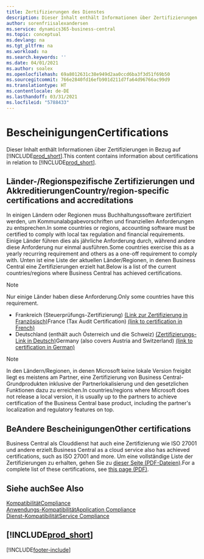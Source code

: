 ```yaml
---
title: Zertifizierungen des Dienstes
description: Dieser Inhalt enthält Informationen über Zertifizierungen in Bezug auf Business Central.
author: sorenfriisalexandersen
ms.service: dynamics365-business-central
ms.topic: conceptual
ms.devlang: na
ms.tgt_pltfrm: na
ms.workload: na
ms.search.keywords: ''
ms.date: 04/01/2021
ms.author: soalex
ms.openlocfilehash: 69a8012631c38e949d2aa0ccd6ba3f3d51f69b50
ms.sourcegitcommit: 766e2840fd16efb901d211d7fa64d96766ac99d9
ms.translationtype: HT
ms.contentlocale: de-DE
ms.lasthandoff: 03/31/2021
ms.locfileid: "5788433"
---
```

# <a name="certifications"></a><span data-ttu-id="5e710-103">Bescheinigungen</span><span class="sxs-lookup"><span data-stu-id="5e710-103">Certifications</span></span>

<span data-ttu-id="5e710-104">Dieser Inhalt enthält Informationen über Zertifizierungen in Bezug auf [!INCLUDE[prod_short](../includes/prod_short.md)].</span><span class="sxs-lookup"><span data-stu-id="5e710-104">This content contains information about certifications in relation to [!INCLUDE[prod_short](../includes/prod_short.md)].</span></span>  

## <a name="countryregion-specific-certifications-and-accreditations"></a><span data-ttu-id="5e710-105">Länder-/Regionspezifische Zertifizierungen und Akkreditierungen</span><span class="sxs-lookup"><span data-stu-id="5e710-105">Country/region-specific certifications and accreditations</span></span>

<span data-ttu-id="5e710-106">In einigen Ländern oder Regionen muss Buchhaltungssoftware zertifiziert werden, um Kommunalabgabevorschriften und finanziellen Anforderungen zu entsprechen.</span><span class="sxs-lookup"><span data-stu-id="5e710-106">In some countries or regions, accounting software must be certified to comply with local tax regulation and financial requirements.</span></span> <span data-ttu-id="5e710-107">Einige Länder führen dies als jährliche Anforderung durch, während andere diese Anforderung nur einmal ausführen.</span><span class="sxs-lookup"><span data-stu-id="5e710-107">Some countries exercise this as a yearly recurring requirement and others as a one-off requirement to comply with.</span></span> <span data-ttu-id="5e710-108">Unten ist eine Liste der aktuellen Länder/Regionen, in denen Business Central eine Zertifizierungen erzielt hat.</span><span class="sxs-lookup"><span data-stu-id="5e710-108">Below is a list of the current countries/regions where Business Central has achieved certifications.</span></span>

> [!NOTE]
> <span data-ttu-id="5e710-109">Nur einige Länder haben diese Anforderung.</span><span class="sxs-lookup"><span data-stu-id="5e710-109">Only some countries have this requirement.</span></span>

- <span data-ttu-id="5e710-110">Frankreich (Steuerprüfungs-Zertifizierung) [(Link zur Zertifizierung in Französisch)](https://certificates.infocert.org/#)</span><span class="sxs-lookup"><span data-stu-id="5e710-110">France (Tax Audit Certification) [(link to certification in French)](https://certificates.infocert.org/#)</span></span><!--(https://certificates.infocert.org/certificates/CERTIF-07-181-R16.pdf)-->  
- <span data-ttu-id="5e710-111">Deutschland (enthält auch Österreich und die Schweiz) [(Zertifizierungs-Link in Deutsch)](https://www.bdo.de/de-de/themen/softwarebescheinungen/bdo/microsoft-dynamics-365-business-central)</span><span class="sxs-lookup"><span data-stu-id="5e710-111">Germany (also covers Austria and Switzerland) [(link to certification in German)](https://www.bdo.de/de-de/themen/softwarebescheinungen/bdo/microsoft-dynamics-365-business-central)</span></span>  

> [!NOTE]  
> <span data-ttu-id="5e710-112">In den Ländern/Regionen, in denen Microsoft keine lokale Version freigibt liegt es meistens am Partner, eine Zertifizierung von Business Central-Grundprodukten inklusive der Partnerlokalisierung und den gesetzlichen Funktionen dazu zu erreichen.</span><span class="sxs-lookup"><span data-stu-id="5e710-112">In countries/regions where Microsoft does not release a local version, it is usually up to the partners to achieve certification of the Business Central base product, including the partner's localization and regulatory features on top.</span></span>

## <a name="other-certifications"></a><span data-ttu-id="5e710-113">BeAndere Bescheinigungen</span><span class="sxs-lookup"><span data-stu-id="5e710-113">Other certifications</span></span>

<span data-ttu-id="5e710-114">Business Central als Clouddienst hat auch eine Zertifizierung wie ISO 27001 und andere erzielt.</span><span class="sxs-lookup"><span data-stu-id="5e710-114">Business Central as a cloud service also has achieved certifications, such as ISO 27001 and more.</span></span> <span data-ttu-id="5e710-115">Um eine vollständige Liste der Zertifizierungen zu erhalten, gehen Sie zu [dieser Seite (PDF-Dateien)](https://aka.ms/d365-compliance-list).</span><span class="sxs-lookup"><span data-stu-id="5e710-115">For a complete list of these certifications, see [this page (PDF)](https://aka.ms/d365-compliance-list).</span></span>

## <a name="see-also"></a><span data-ttu-id="5e710-116">Siehe auch</span><span class="sxs-lookup"><span data-stu-id="5e710-116">See Also</span></span>

[<span data-ttu-id="5e710-117">Kompatibilität</span><span class="sxs-lookup"><span data-stu-id="5e710-117">Compliance</span></span>](compliance-overview.md)  
[<span data-ttu-id="5e710-118">Anwendungs-Kompatibilität</span><span class="sxs-lookup"><span data-stu-id="5e710-118">Application Compliance</span></span>](compliance-application-compliance.md)  
[<span data-ttu-id="5e710-119">Dienst-Kompatibilität</span><span class="sxs-lookup"><span data-stu-id="5e710-119">Service Compliance</span></span>](compliance-service-compliance.md)  

## [!INCLUDE[prod_short](../includes/free_trial_md.md)]  


[!INCLUDE[footer-include](../includes/footer-banner.md)]